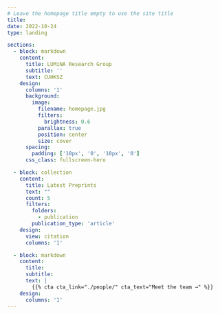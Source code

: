 ```yaml
---
# Leave the homepage title empty to use the site title
title:
date: 2022-10-24
type: landing

sections:
  - block: markdown
    content:
      title: LUMiNA Research Group
      subtitle: ''
      text: CUHKSZ
    design:
      columns: '1'
      background:
        image: 
          filename: homepage.jpg
          filters:
            brightness: 0.6
          parallax: true
          position: center
          size: cover
      spacing:
        padding: ['10px', '0', '10px', '0']
      css_class: fullscreen-hero

  - block: collection
    content:
      title: Latest Preprints
      text: ""
      count: 5
      filters:
        folders:
          - publication
        publication_type: 'article'
    design:
      view: citation
      columns: '1'

  - block: markdown
    content:
      title:
      subtitle:
      text: |
        {{% cta cta_link="./people/" cta_text="Meet the team →" %}}
    design:
      columns: '1'
---
```

